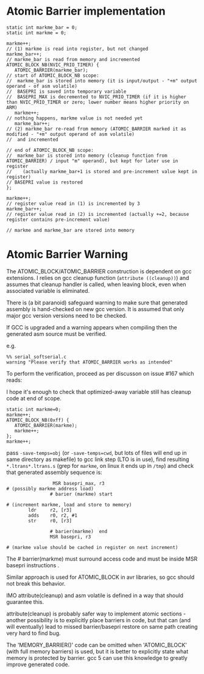 # Atomic Barrier implementation

```
static int markme_bar = 0;
static int markme = 0;

markme++;
// (1) markme is read into register, but not changed
markme_bar++;
// markme_bar is read from memory and incremented
ATOMIC_BLOCK_NB(NVIC_PRIO_TIMER) {
   ATOMIC_BARRIER(markme_bar);
// start of ATOMIC_BLOCK_NB scope:
//  markme_bar is stored into memory (it is input/output - "+m" output operand - of asm volatile)
//  BASEPRI is saved into temporary variable
//  BASEPRI_MAX is decremented to NVIC_PRIO_TIMER (if it is higher than NVIC_PRIO_TIMER or zero; lower number means higher priority on ARM)
   markme++;
// nothing happens, markme value is not needed yet
   markme_bar++;
// (2) markme_bar re-read from memory (ATOMIC_BARRIER marked it as modified - "+m" output operand of asm volatile)
//  and incremented

// end of ATOMIC_BLOCK_NB scope:
//  markme_bar is stored into memory (cleanup function from ATOMIC_BARRIER) / input "m" operand), but kept for later use in register
//    (actually markme_bar+1 is stored and pre-increment value kept in register)
// BASEPRI value is restored
};

markme++;
// register value read in (1) is incremented by 3
markme_bar++;
// register value read in (2) is incremented (actually +=2, because register contains pre-increment value)

// markme and markme_bar are stored into memory
```

# Atomic Barrier Warning

The ATOMIC_BLOCK/ATOMIC_BARRIER construction is dependent on gcc extensions. I relies on gcc cleanup function (`attribute ((cleanup))`) and assumes that cleanup handler is called, when leaving block, even when associated variable is eliminated.

There is (a bit paranoid) safeguard warning to make sure that generated assembly is hand-checked on new gcc version. It is assumed that only major gcc version versions need to be checked.

If GCC is upgraded and a warning appears when compiling then the generated asm source must be verified.

e.g.

```
%% serial_softserial.c
warning "Please verify that ATOMIC_BARRIER works as intended"
```

To perform the verification, proceed as per discusson on issue #167 which reads:

I hope it's enough to check that optimized-away variable still has cleanup code at end of scope.

```
static int markme=0;
markme++;
ATOMIC_BLOCK_NB(0xff) {
   ATOMIC_BARRIER(markme);
   markme++;
};
markme++;
```

pass `-save-temps=obj` (or `-save-temps=cwd`, but lots of files will end up in same directory as makefile) to gcc link step (LTO is in use), find resulting `*.ltrans*.ltrans.s` (grep for `markme`, on linux it ends up in `/tmp`) and check that generated assembly sequence is:

```
                 MSR basepri_max, r3
# (possibly markme address load)
                # barier (markme) start

# (increment markme, load and store to memory)
        ldr     r2, [r3]
        adds    r0, r2, #1
        str     r0, [r3]

                # barier(markme)  end
                MSR basepri, r3

# (markme value should be cached in register on next increment)
```

The # barrier(markme) must surround access code and must be inside MSR basepri instructions .

Similar approach is used for ATOMIC_BLOCK in avr libraries, so gcc should not break this behavior.

IMO attribute(cleanup) and asm volatile is defined in a way that should guarantee this.

attribute(cleanup) is probably safer way to implement atomic sections - another possibility is to explicitly place barriers in code, but that can (and will eventually) lead to missed barrier/basepri restore on same path creating very hard to find bug.

The 'MEMORY_BARRIER()' code can be omitted when 'ATOMIC_BLOCK' (with full memory barriers) is used, but it is better to explicitly state what memory is protected by barrier. gcc 5 can use this knowledge to greatly improve generated code.
